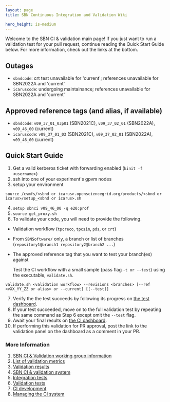 ```yaml
---
layout: page
title: SBN Continuous Integration and Validation Wiki

hero_height: is-medium
---
```


Welcome to the SBN CI & validation main page! If you just want to run a validation test for your pull request, continue reading the Quick Start Guide below. For more information, check out the links at the bottom. 

## Outages
- `sbndcode`: crt test unavailable for 'current'; references unavailable for SBN2022A and 'current'
- `icaruscode`: undergoing maintainance; references unavailable for SBN2022A and 'current'

## Approved reference tags (and alias, if available)
- `sbndcode`:    `v09_37_01_03p01` (SBN2021C), `v09_37_02_01` (SBN2022A), `v09_46_00` (current)
- `icaruscode`:  `v09_37_01_03` (SBN2021C), `v09_37_02_01` (SBN2022A), `v09_46_00` (current)

## Quick Start Guide
1. Get a valid kerberos ticket with forwarding enabled (`kinit -f <username>`)
2. ssh into one of your experiment's gpvm nodes
3. setup your environment 
```
source /cvmfs/<sbnd or icarus>.opensciencegrid.org/products/<sbnd or icarus>/setup_<sbnd or icarus>.sh
```
4. `setup sbnci v09_46_00 -q e20:prof`
5. `source get_proxy.sh`
6. To validate your code, you will need to provide the following.
- Validation workflow (`tpcreco`, `tpcsim`, `pds`, or `crt`)
- From `SBNSoftware/` only, a branch or list of branches (`repository1@branch1 repository2@branch2 ...`)
- The approved reference tag that you want to test your branch(es) against

    Test the CI workflow with a small sample (pass flag `-t or --test`) using the executable, `validate.sh`. 
 ```
 validate.sh <validation workflow> --revisions <branches> [--ref <vXX_YY_ZZ or alias> or --current] [[--test]]
 ```

7. Verify the the test succeeds by following its progress on [the test dashboard](https://dbweb9.fnal.gov:8443/TestCI/app/ns:sbnd/view_builds/index).
8. If your test succeeded, move on to the full validation test by repeating the same command as Step 6 except omit the `--test` flag.
9. Await your final results on [the CI dashboard](https://dbweb8.fnal.gov:8443/LarCI/app/ns:sbnd/view_builds/index).
10. If performing this validation for PR approval, post the link to the validation panel on the dashboard as a comment in your PR.

### More Information
1. [SBN CI & Validation working group information](/sbn/sbnci_wiki/SBN_CI_Validation_group)
2. [List of validation metrics](/sbn/sbnci_wiki/CI_validation_metrics)
3. [Validation results](https://docs.google.com/spreadsheets/d/15rEeZ8xrf1LXR84cB7tLVJPEKxr8JYftXa69TUqqUNU/edit?usp=sharing)
4. [SBN CI & validation system](/sbn/sbnci_wiki/Continuous_integration)
5. [Integration tests](/sbn/sbnci_wiki/Integration_test_guide)
6. [Validation tests](/sbn/sbnci_wiki/CI_Validation)
7. [CI development](/sbn/sbnci_wiki/Developing_Validation_Tests)
8. [Managing the CI system](/sbn/sbnci_wiki/Managing_the_CI_Validation_System)


